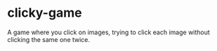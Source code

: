 # clicky-game
A game where you click on images, trying to click each image without clicking the same one twice.

